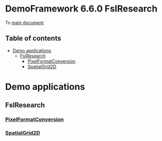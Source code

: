 <!-- #AG_PROJECT_NAMESPACE_ROOT# -->
<!-- #AG_PROJECT_CAPTION_BEGIN# -->
# DemoFramework 6.6.0 FslResearch

To [main document](../../README.md)
<!-- #AG_PROJECT_CAPTION_END# -->
## Table of contents
<!-- #AG_TOC_BEGIN# -->
* [Demo applications](#demo-applications)
  * [FslResearch](#fslresearch)
    * [PixelFormatConversion](#pixelformatconversion)
    * [SpatialGrid2D](#spatialgrid2d)
<!-- #AG_TOC_END# -->

# Demo applications

<!-- #AG_DEMOAPPS_BEGIN# -->

## FslResearch

### [PixelFormatConversion](PixelFormatConversion)

### [SpatialGrid2D](SpatialGrid2D)

<!-- #AG_DEMOAPPS_END# -->
